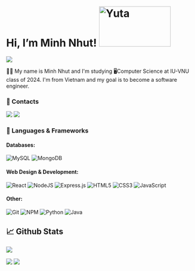 # Hi, I’m Minh Nhut! <img src="https://images-wixmp-ed30a86b8c4ca887773594c2.wixmp.com/f/05144e80-af53-482a-9f67-851109d9d84e/deqruw6-a93726e9-dd09-4263-9a98-4b8c84f4995f.png/v1/fill/w_1192,h_670,strp/yuta_okkotsu_render_by_knxtty0_deqruw6-pre.png?token=eyJ0eXAiOiJKV1QiLCJhbGciOiJIUzI1NiJ9.eyJzdWIiOiJ1cm46YXBwOjdlMGQxODg5ODIyNjQzNzNhNWYwZDQxNWVhMGQyNmUwIiwiaXNzIjoidXJuOmFwcDo3ZTBkMTg4OTgyMjY0MzczYTVmMGQ0MTVlYTBkMjZlMCIsIm9iaiI6W1t7ImhlaWdodCI6Ijw9NzIwIiwicGF0aCI6IlwvZlwvMDUxNDRlODAtYWY1My00ODJhLTlmNjctODUxMTA5ZDlkODRlXC9kZXFydXc2LWE5MzcyNmU5LWRkMDktNDI2My05YTk4LTRiOGM4NGY0OTk1Zi5wbmciLCJ3aWR0aCI6Ijw9MTI4MCJ9XV0sImF1ZCI6WyJ1cm46c2VydmljZTppbWFnZS5vcGVyYXRpb25zIl19.NXxhTv8v0kRyRKNf3OVncaNk-XmonuNlFnOtqEvXklk" width="192px" height="108px" alt="Yuta">
<img src="https://komarev.com/ghpvc/?username=mnhwt0108&color=blue">


👩‍💻 My name is Minh Nhut and I'm studying 🖥️Computer Science at IU-VNU class of 2024. I'm from Vietnam and my goal is to become a software engineer.

### 📱 Contacts
<a href=https://www.facebook.com/mnnhwt/> <img src="https://img.shields.io/badge/Facebook-%231877F2.svg?style=for-the-badge&logo=Facebook&logoColor=white"></a> <a href=https://www.instagram.com/m.nhwt/> <img src="https://img.shields.io/badge/Instagram-%23E4405F.svg?style=for-the-badge&logo=Instagram&logoColor=white"></a>

### 🔨 Languages & Frameworks

#### Databases:
![MySQL](https://img.shields.io/badge/MySQL-00758F?style=for-the-badge&logo=mysql&logoColor=white)
![MongoDB](https://img.shields.io/badge/MongoDB-%234ea94b.svg?style=for-the-badge&logo=mongodb&logoColor=white)

#### Web Design & Development:
![React](https://img.shields.io/badge/react-%2320232a.svg?style=for-the-badge&logo=react&logoColor=%2361DAFB)
![NodeJS](https://img.shields.io/badge/node.js-6DA55F?style=for-the-badge&logo=node.js&logoColor=white)
![Express.js](https://img.shields.io/badge/express.js-%23404d59.svg?style=for-the-badge&logo=express&logoColor=%2361DAFB)
![HTML5](https://img.shields.io/badge/html5-%23E34F26.svg?style=for-the-badge&logo=html5&logoColor=white)
![CSS3](https://img.shields.io/badge/css3-%231572B6.svg?style=for-the-badge&logo=css3&logoColor=white)
![JavaScript](https://img.shields.io/badge/javascript-%23323330.svg?style=for-the-badge&logo=javascript&logoColor=%23F7DF1E)

#### Other:
![Git](https://img.shields.io/badge/git-%23F05033.svg?style=for-the-badge&logo=git&logoColor=white)
![NPM](https://img.shields.io/badge/NPM-%23000000.svg?style=for-the-badge&logo=npm&logoColor=white)
![Python](https://img.shields.io/badge/python-3670A0?style=for-the-badge&logo=python&logoColor=ffdd54)
![Java](https://img.shields.io/badge/java-%23ED8B00.svg?style=for-the-badge&logo=java&logoColor=white)


## 📈 Github Stats
  <img align="center" src="https://github-readme-stats.vercel.app/api?username=mnhwt0108&theme=tokyonight&show_icons=true&count_private=true"> &nbsp;
  
  <img align="center" src="https://github-readme-streak-stats.herokuapp.com?user=mnhwt0108&theme=tokyonight&date_format=j%20M%5B%20Y%5D">
  
  <img align="center" src="https://github-readme-stats.vercel.app/api/top-langs/?username=mnhwt0108&theme=tokyonight&layout=compact&langs_count=6">


